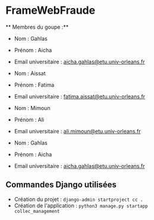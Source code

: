 # FrameWebFraude

** Membres du goupe :**
- Nom : Gahlas
- Prénom : Aicha
- Email universitaire : aicha.gahlas@etu.univ-orleans.fr

- Nom : Aissat
- Prénom : Fatima
- Email universitaire : fatima.aissat@etu.univ-orleans.fr

- Nom : Mimoun
- Prénom : Ali
- Email universitaire : ali.mimoun@etu.univ-orleans.fr

- Nom : Gahlas
- Prénom : Aicha
- Email universitaire : aicha.gahlas@etu.univ-orleans.fr


## Commandes Django utilisées
- Création du projet : `django-admin startproject cc .`
- Création de l'application : `python3 manage.py startapp collec_management`
